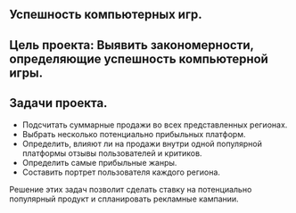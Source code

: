 ## Успешность компьютерных игр.
## Цель проекта: Выявить закономерности, определяющие успешность компьютерной игры.

## Задачи проекта.
- Подсчитать суммарные продажи во всех представленных регионах.
- Выбрать несколько потенциально прибыльных платформ.
- Определить, влияют ли на продажи внутри одной популярной платформы отзывы пользователей и критиков.
- Определить самые прибыльные жанры.
- Составить портрет пользователя каждого региона.

Решение этих задач позволит сделать ставку на потенциально популярный продукт и спланировать рекламные кампании.



